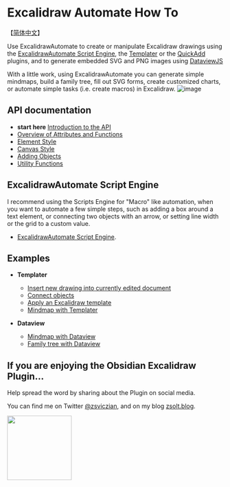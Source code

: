 # Excalidraw Automate How To

【[简体中文](zh-cn/docs/readme.md)】

Use ExcalidrawAutomate to create or manipulate Excalidraw drawings using the [ExcalidrawAutomate Script Engine](ExcalidrawScriptsEngine.md), the [Templater](https://silentvoid13.github.io/Templater/docs/) or the [QuickAdd](https://github.com/chhoumann/quickadd) plugins, and to generate embedded SVG and PNG images using [DataviewJS](https://blacksmithgu.github.io/obsidian-dataview/docs/api/intro/)

With a little work, using ExcalidrawAutomate you can generate simple mindmaps, build a family tree, fill out SVG forms, create customized charts, or automate simple tasks (i.e. create macros) in Excalidraw.
![image](https://user-images.githubusercontent.com/14358394/117549619-bae41180-b03b-11eb-968d-c909e79a7524.png)

## API documentation
- **start here** [Introduction to the API](API/introduction.md)
- [Overview of Attributes and Functions](API/attributes_functions_overview.md)
- [Element Style](API/element_style.md)
- [Canvas Style](API/canvas_style.md)
- [Adding Objects](API/objects.md)
- [Utility Functions](API/utility.md)

## ExcalidrawAutomate Script Engine
I recommend using the Scripts Engine for "Macro" like automation, when you want to automate a few simple steps, such as adding a box around a text element, or connecting two objects with an arrow, or setting line width or the grid to a custom value.  
- [ExcalidrawAutomate Script Engine](ExcalidrawScriptsEngine.md).

## Examples
- **Templater** 
  - [Insert new drawing into currently edited document](Examples/insert_new_drawing.md)
  - [Connect objects](Examples/connect_objects.md)
  - [Apply an Excalidraw template](Examples/apply_template.md)
  - [Mindmap with Templater](Examples/templater_mindmap.md)

- **Dataview** 
  - [Mindmap with Dataview](Examples/dataviewjs_mindmap.md)
  - [Family tree with Dataview](Examples/dataviewjs_familytree.md)

## If you are enjoying the Obsidian Excalidraw Plugin...
Help spread the word by sharing about the Plugin on social media.

You can find me on Twitter [@zsviczian](https://twitter.com/zsviczian), and on my blog [zsolt.blog](https://zsolt.blog).

[<img style="float:left" src="https://user-images.githubusercontent.com/14358394/115450238-f39e8100-a21b-11eb-89d0-fa4b82cdbce8.png" width="150">](https://ko-fi.com/zsolt)


